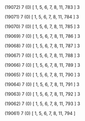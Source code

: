 (19072) 7 (0) [ 1, 5, 6, 7, 8, 11, 783 ] 3 


(19071) 7 (0) [ 1, 5, 6, 7, 8, 11, 784 ] 3 


(19070) 7 (0) [ 1, 5, 6, 7, 8, 11, 785 ] 3 


(19069) 7 (0) [ 1, 5, 6, 7, 8, 11, 786 ] 3 


(19068) 7 (0) [ 1, 5, 6, 7, 8, 11, 787 ] 3 


(19067) 7 (0) [ 1, 5, 6, 7, 8, 11, 788 ] 3 


(19066) 7 (0) [ 1, 5, 6, 7, 8, 11, 789 ] 3 


(19065) 7 (0) [ 1, 5, 6, 7, 8, 11, 790 ] 3 


(19064) 7 (0) [ 1, 5, 6, 7, 8, 11, 791 ] 3 


(19063) 7 (0) [ 1, 5, 6, 7, 8, 11, 792 ] 3 


(19062) 7 (0) [ 1, 5, 6, 7, 8, 11, 793 ] 3 


(19061) 7 (0) [ 1, 5, 6, 7, 8, 11, 794 ]  

